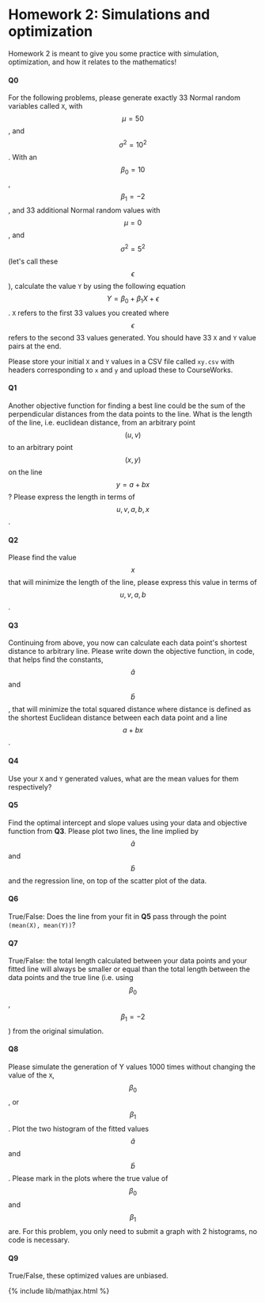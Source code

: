 # Homework 2: Simulations and optimization

Homework 2 is meant to give you some practice with simulation, optimization, and how it relates to the mathematics!

#### Q0
For the following problems, please generate exactly 33 Normal random variables called `X`, with $$\mu=50$$, and $$\sigma^2=10^2$$. With an $$\beta_0=10$$, $$\beta_1=-2$$, and 33 additional Normal random values with $$\mu=0$$, and $$\sigma^2=5^2$$ (let's call these $$\epsilon$$), calculate the value `Y` by using the following equation $$Y = \beta_0 + \beta_1 X + \epsilon$$. `X` refers to the first 33 values you created where $$\epsilon$$ refers to the second 33 values generated. You should have 33 `X` and `Y` value pairs at the end.

Please store your initial `X` and `Y` values in a CSV file called `xy.csv` with headers corresponding to `x` and `y` and upload these to CourseWorks.

#### Q1
Another objective function for finding a best line could be the sum of the perpendicular distances from the data points to the line.
What is the length of the line, i.e. euclidean distance, from an arbitrary point $$(u, v)$$ to an arbitrary point $$(x,y)$$ on the line $$y=a+bx$$? Please express the length in terms of $$u, v, a, b, x$$.

#### Q2
Please find the value $$x$$ that will minimize the length of the line, please express this value in terms of $$u, v, a, b$$.

#### Q3
Continuing from above, you now can calculate each data point's shortest distance to arbitrary line. Please write down the objective function, in code, that helps find the constants, $$\hat{a}$$ and $$\hat{b}$$, that will minimize the total squared distance where distance is defined as the shortest Euclidean distance between each data point and a line $$a+bx$$.

#### Q4
Use your `X` and `Y` generated values, what are the mean values for them respectively?

#### Q5
Find the optimal intercept and slope values using your data and objective function from **Q3**. Please plot two lines, the line implied by $$\hat{a}$$ and $$\hat{b}$$ and the regression line, on top of the scatter plot of the data.

#### Q6
True/False: Does the line from your fit in **Q5** pass through the point `(mean(X), mean(Y))`?

#### Q7
True/False: the total length calculated between your data points and your fitted line will always be smaller or equal than the total length between the data points and the true line (i.e. using $$\beta_0$$, $$\beta_1=-2$$) from the original simulation.

#### Q8
Please simulate the generation of Y values 1000 times without changing the value of the `X`, $$\beta_0$$, or $$\beta_1$$. Plot the two histogram of the fitted values $$\hat{a}$$ and $$\hat{b}$$. Please mark in the plots where the true value of $$\beta_0$$ and $$\beta_1$$ are. For this problem, you only need to submit a graph with 2 histograms, no code is necessary.

#### Q9
True/False, these optimized values are unbiased.

{% include lib/mathjax.html %}

